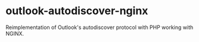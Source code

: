 # outlook-autodiscover-nginx
Reimplementation of Outlook's autodiscover protocol with PHP working with NGINX.
